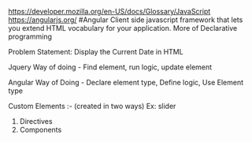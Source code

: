 https://developer.mozilla.org/en-US/docs/Glossary/JavaScript
https://angularjs.org/
#Angular
Client side javascript framework that lets you extend HTML vocabulary for your application. More of Declarative programming

Problem Statement: Display the Current Date in HTML

Jquery Way of doing - Find element, run logic, update element

Angular Way of Doing - Declare element type, Define logic, Use Element type


Custom Elements :- (created in two ways) Ex: slider
1. Directives
2. Components
